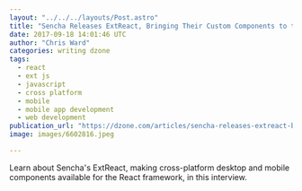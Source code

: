 ```yaml
---
layout: "../../../layouts/Post.astro"
title: "Sencha Releases ExtReact, Bringing Their Custom Components to the React..."
date: 2017-09-18 14:01:46 UTC
author: "Chris Ward"
categories: writing dzone
tags:
  - react
  - ext js
  - javascript
  - cross platform
  - mobile
  - mobile app development
  - web development
publication_url: "https://dzone.com/articles/sencha-releases-extreact-bringing-their-custom-com"
image: images/6602816.jpeg

---
```

Learn about Sencha's ExtReact, making cross-platform desktop and mobile components available for the React framework, in this interview.

